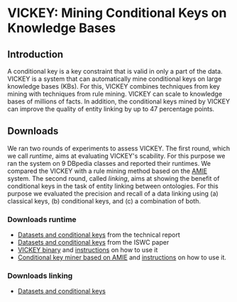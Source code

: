 # VICKEY: Mining Conditional Keys on Knowledge Bases

## Introduction
A conditional key is a key constraint that is valid in only a part of the data. VICKEY is a system that can automatically mine conditional keys on large knowledge bases (KBs). For this, VICKEY combines techniques from key mining with techniques from rule mining. VICKEY can scale to knowledge bases of millions of facts. In addition, the conditional keys mined by VICKEY can improve the quality of entity linking by up to 47 percentage points.

## Downloads

We ran two rounds of experiments to assess VICKEY. The first round, which we call _runtime_, aims at evaluating VICKEY's scability. For this purpose we ran the system on 9 DBpedia classes and reported their runtimes. We compared the VICKEY with a rule mining method based on the [AMIE](https://www.mpi-inf.mpg.de/departments/databases-and-information-systems/research/yago-naga/amie/) system. The second round, called _linking_, aims at showing the benefit of conditional keys in the task of entity linking between ontologies. For this purpose we evaluated the precision and recall of a data linking using (a) classical keys, (b) conditional keys, and (c) a combination of both. 

### Downloads runtime
- [Datasets and conditional keys](https://www.dropbox.com/s/kiamr99gxlbbcqx/runtime.techreport.tar.gz?dl=0) from the technical report
- [Datasets and conditional keys]() from the ISWC paper
- [VICKEY binary](https://www.dropbox.com/s/vorab2s53yzy8se/VICKEY.jar?dl=0) and [instructions](https://www.dropbox.com/s/b55vcf357zde4cp/README-VICKEY?dl=0) on how to use it
- [Conditional key miner based on AMIE](https://www.dropbox.com/s/9prcl90huvtp35h/AMIECKMiner.jar?dl=0) and [instructions](https://www.dropbox.com/s/qk7vygqwsn8ak4q/README-AMIECKMiner?dl=0) on how to use it. 
### Downloads linking
- [Datasets and conditional keys](https://www.dropbox.com/s/gln7uv7cxlzs119/linking.zip?dl=0)
 
